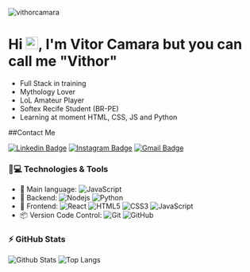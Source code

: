 <p align="left"><img src="https://komarev.com/ghpvc/?username=vithorcamara" alt="vithorcamara" /></p>

# Hi <img src="https://media.giphy.com/media/hvRJCLFzcasrR4ia7z/giphy.gif" width="25px">, I'm Vitor Camara but you can call me "Vithor"
- Full Stack in training
- Mythology Lover
- LoL Amateur Player
- Softex Recife Student (BR-PE)
- Learning at moment HTML, CSS, JS and Python

##Contact Me

[![Linkedin Badge](https://img.shields.io/badge/-vitorcamara-blue?style=flat-square&logo=Linkedin&logoColor=white&link=https://www.linkedin.com/in/vitor-câmara-199793192/)](https://www.linkedin.com/in/vitor-câmara-199793192/)
[![Instagram Badge](https://img.shields.io/badge/-vithorcamara-purple?style=flat-square&logo=instagram&logoColor=white&link=https://www.instagram.com/vithor_camara/?hl=pt-br)](https://www.instagram.com/vithor_camara/)
[![Gmail Badge](https://img.shields.io/badge/-vitor.camarapd@gmail.com-c14438?style=flat-square&logo=Gmail&logoColor=white&link=mailto:vitor.camarapd@gmail.com)](mailto:vitor.camarapd@gmail.com)


### 🚀💻 Technologies & Tools

- 📝 Main language: ![JavaScript](https://img.shields.io/badge/-JavaScript-black?style=flat-square&logo=javascript)
- 📡 Backend: ![Nodejs](https://img.shields.io/badge/-Nodejs-black?style=flat-square&logo=Node.js)
![Python](https://img.shields.io/badge/-Python-black?style=flat-square&logo=Python)
- 🎉 Frontend: ![React](https://img.shields.io/badge/-React-black?style=flat-square&logo=react)
![HTML5](https://img.shields.io/badge/-HTML5-E34F26?style=flat-square&logo=html5&logoColor=white)
![CSS3](https://img.shields.io/badge/-CSS3-1572B6?style=flat-square&logo=css3)
![JavaScript](https://img.shields.io/badge/-JavaScript-black?style=flat-square&logo=javascript)
- 📦 Version Code Control: ![Git](https://img.shields.io/badge/-Git-black?style=flat-square&logo=git)
![GitHub](https://img.shields.io/badge/-GitHub-181717?style=flat-square&logo=github)

### ⚡ GitHub Stats

![Github Stats](https://github-readme-stats.vercel.app/api?username=vithorcamara&show_icons=true&count_private=true&show_icons=true&include_all_commits=true)
![Top Langs](https://github-readme-stats.vercel.app/api/top-langs/?username=vithorcamara&hide=TeX&layout=compact)
